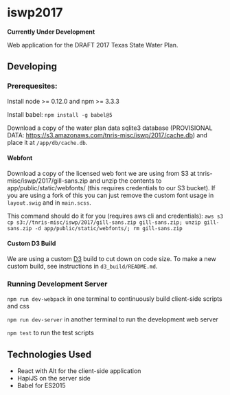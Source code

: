 # iswp2017

**Currently Under Development**

Web application for the DRAFT 2017 Texas State Water Plan.

## Developing

### Prerequesites:

Install node >= 0.12.0 and npm >= 3.3.3

Install babel: `npm install -g babel@5`

Download a copy of the water plan data sqlite3 database (PROVISIONAL DATA: https://s3.amazonaws.com/tnris-misc/iswp/2017/cache.db) and place it at `/app/db/cache.db`.

#### Webfont

Download a copy of the licensed web font we are using from S3 at tnris-misc/iswp/2017/gill-sans.zip and unzip the contents to app/public/static/webfonts/ (this requires credentials to our S3 bucket). If you are using a fork of this you can just remove the custom font usage in `layout.swig` and in `main.scss`.

This command should do it for you (requires aws cli and credentials): `aws s3 cp s3://tnris-misc/iswp/2017/gill-sans.zip gill-sans.zip; unzip gill-sans.zip -d app/public/static/webfonts/; rm gill-sans.zip`

#### Custom D3 Build

We are using a custom [D3](http://d3js.org/) build to cut down on code size. To make a new custom build, see instructions in `d3_build/README.md`.

### Running Development Server

`npm run dev-webpack` in one terminal to continuously build client-side scripts and css

`npm run dev-server` in another terminal to run the development web server

`npm test` to run the test scripts

## Technologies Used

* React with Alt for the client-side application
* HapiJS on the server side
* Babel for ES2015
